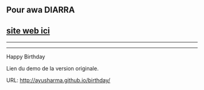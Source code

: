 ## Pour awa DIARRA

## <a href="https://awa-anniversaire.djigifa.com/" >site web ici</a>
----
----


Happy Birthday

Lien du demo de la version originale.

URL: http://ayusharma.github.io/birthday/


